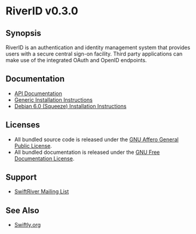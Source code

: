 # RiverID v0.3.0

## Synopsis

RiverID is an authentication and identity management system that provides users with a secure central sign-on facility. Third party applications can make use of the integrated OAuth and OpenID endpoints.

## Documentation

* [API Documentation](https://github.com/ushahidi/RiverID/blob/master/doc/api.md)
* [Generic Installation Instructions](https://github.com/ushahidi/RiverID/blob/master/doc/install.md)
* [Debian 6.0 (Squeeze) Installation Instructions](https://github.com/ushahidi/RiverID/blob/master/doc/debian.md)

## Licenses

* All bundled source code is released under the [GNU Affero General Public License](http://www.gnu.org/licenses/agpl.html).
* All bundled documentation is released under the [GNU Free Documentation License](http://www.gnu.org/licenses/fdl.html).

## Support

* [SwiftRiver Mailing List](http://groups.google.com/group/swiftriver)

## See Also

* [Swiftly.org](http://swiftly.org)